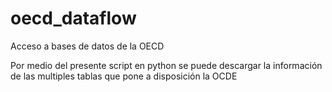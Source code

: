 # oecd_dataflow
Acceso a bases de datos de la OECD

Por medio del presente script en python se puede descargar la información de las multiples tablas que pone a disposición la OCDE
